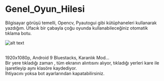 # Genel_Oyun_Hilesi
Bilgisayar görüşü temelli, Opencv, Pyautogui gibi kütüphaneleri kullanarak yazdığım. Ufacık bir çabayla çoğu oyunda kullanabileceğiniz otomatik tıklama botu.

![alt text](https://raw.githubusercontent.com/ny4rlk0/Genel_Oyun_Hilesi/main/ClashBot/resources/Wallpaper.png)

<br>1920x1080p, Android 9 Bluestacks, Karanlık Mod...
<br>Bir yere tıkladığı zaman , tüm ekranın alıntısını alıyor, tıkladığı yerleri kare ile işaretleyip aynı klasöre kaydediyor.
<br>İhtiyacını yoksa bot ayarlarından kapatabilirsiniz.
